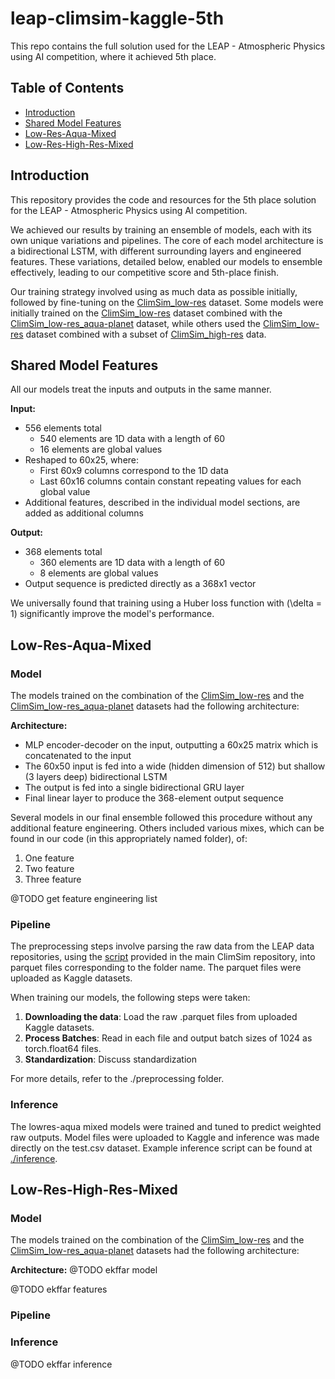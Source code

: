 # leap-climsim-kaggle-5th

This repo contains the full solution used for the LEAP - Atmospheric Physics using AI competition, where it achieved 5th place.

## Table of Contents
- [Introduction](#introduction)
- [Shared Model Features](#shared-model-features)
- [Low-Res-Aqua-Mixed](#Low-Res-Aqua-Mixed)
- [Low-Res-High-Res-Mixed](#Low-Res-High-Res-Mixed)

## Introduction
This repository provides the code and resources for the 5th place solution for the LEAP - Atmospheric Physics using AI competition.

We achieved our results by training an ensemble of models, each with its own unique variations and pipelines. The core of each model architecture is a bidirectional LSTM, with different surrounding layers and engineered features. These variations, detailed below, enabled our models to ensemble effectively, leading to our competitive score and 5th-place finish.

Our training strategy involved using as much data as possible initially, followed by fine-tuning on the [ClimSim_low-res](https://huggingface.co/datasets/LEAP/ClimSim_low-res) dataset. Some models were initially trained on the [ClimSim_low-res](https://huggingface.co/datasets/LEAP/ClimSim_low-res) dataset combined with the [ClimSim_low-res_aqua-planet](https://huggingface.co/datasets/LEAP/ClimSim_low-res_aqua-planet) dataset, while others used the [ClimSim_low-res](https://huggingface.co/datasets/LEAP/ClimSim_low-res) dataset combined with a subset of [ClimSim_high-res](https://huggingface.co/datasets/LEAP/ClimSim_high-res) data.

## Shared Model Features

All our models treat the inputs and outputs in the same manner.

**Input:**
- 556 elements total
  - 540 elements are 1D data with a length of 60
  - 16 elements are global values
- Reshaped to 60x25, where:
  - First 60x9 columns correspond to the 1D data
  - Last 60x16 columns contain constant repeating values for each global value
- Additional features, described in the individual model sections, are added as additional columns

**Output:**  
- 368 elements total
  - 360 elements are 1D data with a length of 60
  - 8 elements are global values
- Output sequence is predicted directly as a 368x1 vector

We universally found that training using a Huber loss function with \(\delta = 1\) significantly improve the model's performance.

## Low-Res-Aqua-Mixed

### Model

The models trained on the combination of the [ClimSim_low-res](https://huggingface.co/datasets/LEAP/ClimSim_low-res) and the [ClimSim_low-res_aqua-planet](https://huggingface.co/datasets/LEAP/ClimSim_low-res_aqua-planet) datasets had the following architecture:

**Architecture:**
- MLP encoder-decoder on the input, outputting a 60x25 matrix which is concatenated to the input
- The 60x50 input is fed into a wide (hidden dimension of 512) but shallow (3 layers deep) bidirectional LSTM 
- The output is fed into a single bidirectional GRU layer
- Final linear layer to produce the 368-element output sequence

Several models in our final ensemble followed this procedure without any additional feature engineering. Others included various mixes, which can be found in our code (in this appropriately named folder), of:
1. One feature
2. Two feature
3. Three feature

@TODO get feature engineering list

### Pipeline

The preprocessing steps involve parsing the raw data from the LEAP data repositories, using the [script](https://github.com/leap-stc/ClimSim/blob/main/for_kaggle_users.py) provided in the main ClimSim repository, into parquet files corresponding to the folder name. The parquet files were uploaded as Kaggle datasets. 

When training our models, the following steps were taken: 
1. **Downloading the data**: Load the raw .parquet files from uploaded Kaggle datasets.
2. **Process Batches**: Read in each file and output batch sizes of 1024 as torch.float64 files. 
3. **Standardization**: Discuss standardization

For more details, refer to the ./preprocessing folder.

### Inference

The lowres-aqua mixed models were trained and tuned to predict weighted raw outputs. Model files were uploaded to Kaggle and inference was made directly on the test.csv dataset. Example inference script can be found at [./inference](./inference).

## Low-Res-High-Res-Mixed

### Model
The models trained on the combination of the [ClimSim_low-res](https://huggingface.co/datasets/LEAP/ClimSim_low-res) and the [ClimSim_low-res_aqua-planet](https://huggingface.co/datasets/LEAP/ClimSim_low-res_aqua-planet) datasets had the following architecture:

**Architecture:**
@TODO ekffar model

@TODO ekffar features

### Pipeline

### Inference

@TODO ekffar inference
